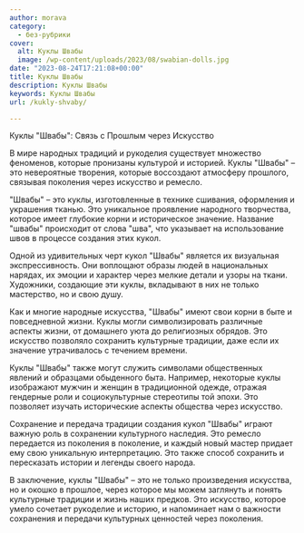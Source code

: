 ```yaml
---
author: morava
category:
  - без-рубрики
cover:
  alt: Куклы Швабы
  image: /wp-content/uploads/2023/08/swabian-dolls.jpg
date: "2023-08-24T17:21:08+00:00"
title: Куклы Швабы
description: Куклы Швабы
keywords: Куклы Швабы
url: /kukly-shvaby/

---
```

Куклы "Швабы": Связь с Прошлым через Искусство

В мире народных традиций и рукоделия существует множество феноменов, которые пронизаны культурой и историей. Куклы "Швабы" – это невероятные творения, которые воссоздают атмосферу прошлого, связывая поколения через искусство и ремесло.

"Швабы" – это куклы, изготовленные в технике сшивания, оформления и украшения тканью. Это уникальное проявление народного творчества, которое имеет глубокие корни и историческое значение. Название "швабы" происходит от слова "шва", что указывает на использование швов в процессе создания этих кукол.

Одной из удивительных черт кукол "Швабы" является их визуальная экспрессивность. Они воплощают образы людей в национальных нарядах, их эмоции и характер через мелкие детали и узоры на ткани. Художники, создающие эти куклы, вкладывают в них не только мастерство, но и свою душу.

Как и многие народные искусства, "Швабы" имеют свои корни в быте и повседневной жизни. Куклы могли символизировать различные аспекты жизни, от домашнего уюта до религиозных обрядов. Это искусство позволяло сохранить культурные традиции, даже если их значение утрачивалось с течением времени.

Куклы "Швабы" также могут служить символами общественных явлений и образцами обыденного быта. Например, некоторые куклы изображают мужчин и женщин в традиционной одежде, отражая гендерные роли и социокультурные стереотипы той эпохи. Это позволяет изучать исторические аспекты общества через искусство.

Сохранение и передача традиции создания кукол "Швабы" играют важную роль в сохранении культурного наследия. Это ремесло передается из поколения в поколение, и каждый новый мастер придает ему свою уникальную интерпретацию. Это также способ сохранить и пересказать истории и легенды своего народа.

В заключение, куклы "Швабы" – это не только произведения искусства, но и окошко в прошлое, через которое мы можем заглянуть и понять культурные традиции и жизнь наших предков. Это искусство, которое умело сочетает рукоделие и историю, и напоминает нам о важности сохранения и передачи культурных ценностей через поколения.
